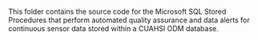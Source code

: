 This folder contains the source code for the Microsoft SQL Stored Procedures that perform automated quality assurance and data alerts for continuous sensor data stored within a CUAHSI ODM database.